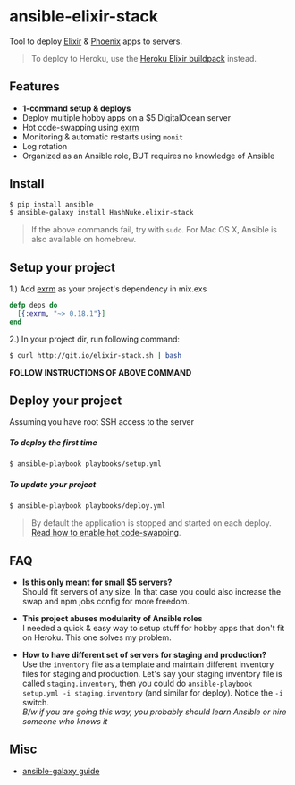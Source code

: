 # ansible-elixir-stack

Tool to deploy [Elixir](http://elixir-lang.org/) & [Phoenix](http://www.phoenixframework.org) apps to servers.

> To deploy to Heroku, use the [Heroku Elixir buildpack](https://github.com/HashNuke/heroku-buildpack-elixir) instead.

## Features

* **1-command setup & deploys**
* Deploy multiple hobby apps on a $5 DigitalOcean server
* Hot code-swapping using [exrm](https://github.com/bitwalker/exrm)
* Monitoring & automatic restarts using `monit`
* Log rotation
* Organized as an Ansible role, BUT requires no knowledge of Ansible

## Install

```sh
$ pip install ansible
$ ansible-galaxy install HashNuke.elixir-stack
```

> If the above commands fail, try with `sudo`.
> For Mac OS X, Ansible is also available on homebrew.

## Setup your project

1.) Add [exrm](https://github.com/bitwalker/exrm) as your project's dependency in mix.exs

```elixir
defp deps do
  [{:exrm, "~> 0.18.1"}]
end
```

2.) In your project dir, run following command:

```sh
$ curl http://git.io/elixir-stack.sh | bash
```

**FOLLOW INSTRUCTIONS OF ABOVE COMMAND**

## Deploy your project

Assuming you have root SSH access to the server

##### To deploy the first time

```sh
$ ansible-playbook playbooks/setup.yml
```

##### To update your project

```sh
$ ansible-playbook playbooks/deploy.yml
```

> By default the application is stopped and started on each deploy. [Read how to enable hot code-swapping](docs/hot-code-swapping.md).


## FAQ

* **Is this only meant for small $5 servers?**  
Should fit servers of any size. In that case you could also increase the swap and npm jobs config for more freedom.

* **This project abuses modularity of Ansible roles**  
I needed a quick & easy way to setup stuff for hobby apps that don't fit on Heroku. This one solves my problem.

* **How to have different set of servers for staging and production?**  
Use the `inventory` file as a template and maintain different inventory files for staging and production. Let's say your staging inventory file is called `staging.inventory`, then you could do `ansible-playbook setup.yml -i staging.inventory` (and similar for deploy). Notice the `-i` switch.  
*B/w if you are going this way, you probably should learn Ansible or hire someone who knows it*


## Misc

* [ansible-galaxy guide](http://docs.ansible.com/galaxy.html#installing-roles)
